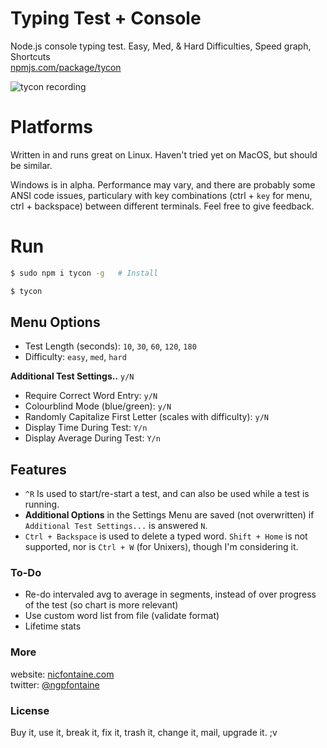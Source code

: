 # Typing Test + Console
Node.js console typing test. Easy, Med, & Hard Difficulties, Speed graph, Shortcuts   
[npmjs.com/package/tycon](https://www.npmjs.com/package/tycon)    

![tycon recording](https://nicfontaine.com/dev/tycon-rec-04.gif)   

# Platforms
Written in and runs great on Linux. Haven't tried yet on MacOS, but should be similar.   

Windows is in alpha. Performance may vary, and there are probably some ANSI code issues, particulary with key combinations (ctrl + `key` for menu, ctrl + backspace) between different terminals. Feel free to give feedback.   

# Run

```bash
$ sudo npm i tycon -g   # Install

$ tycon
```  

## Menu Options

- Test Length (seconds): `10`, `30`, `60`, `120`, `180`
- Difficulty: `easy`, `med`, `hard`   

**Additional Test Settings..** `y/N`
- Require Correct Word Entry: `y/N`
- Colourblind Mode (blue/green): `y/N`
- Randomly Capitalize First Letter (scales with difficulty): `y/N`
- Display Time During Test: `Y/n`
- Display Average During Test: `Y/n`   

## Features
- `^R` Is used to start/re-start a test, and can also be used while a test is running.
- **Additional Options** in the Settings Menu are saved (not overwritten) if `Additional Test Settings...` is answered `N`.
- `Ctrl + Backspace` is used to delete a typed word. `Shift + Home` is not supported, nor is `Ctrl + W` (for Unixers), though I'm considering it.

### To-Do
- Re-do intervaled avg to average in segments, instead of over progress of the test (so chart is more relevant)
- Use custom word list from file (validate format)
- Lifetime stats

### More
website: [nicfontaine.com](https://nicfontaine.com)  
twitter: [@ngpfontaine](https://twitter.com/ngpfontaine)

### License
Buy it, use it, break it, fix it, trash it, change it, mail, upgrade it. ;v